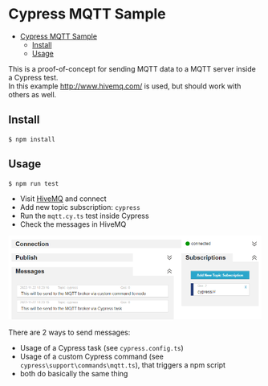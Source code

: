 # Cypress MQTT Sample

- [Cypress MQTT Sample](#cypress-mqtt-sample)
  - [Install](#install)
  - [Usage](#usage)

This is a proof-of-concept for sending MQTT data to a MQTT server inside a Cypress test.\
In this example http://www.hivemq.com/ is used, but should work with others as well.


## Install

```shell
$ npm install
```

## Usage

```shell
$ npm run test
```

* Visit [HiveMQ](http://www.hivemq.com/demos/websocket-client/) and connect
* Add new topic subscription: `cypress`
* Run the `mqtt.cy.ts` test inside Cypress
* Check the messages in HiveMQ

![Messages sent to HiveMQ](img/screenshot.png)

There are 2 ways to send messages:
* Usage of a Cypress task (see `cypress.config.ts`)
* Usage of a custom Cypress command (see `cypress\support\commands\mqtt.ts`), that triggers a npm script
* both do basically the same thing
